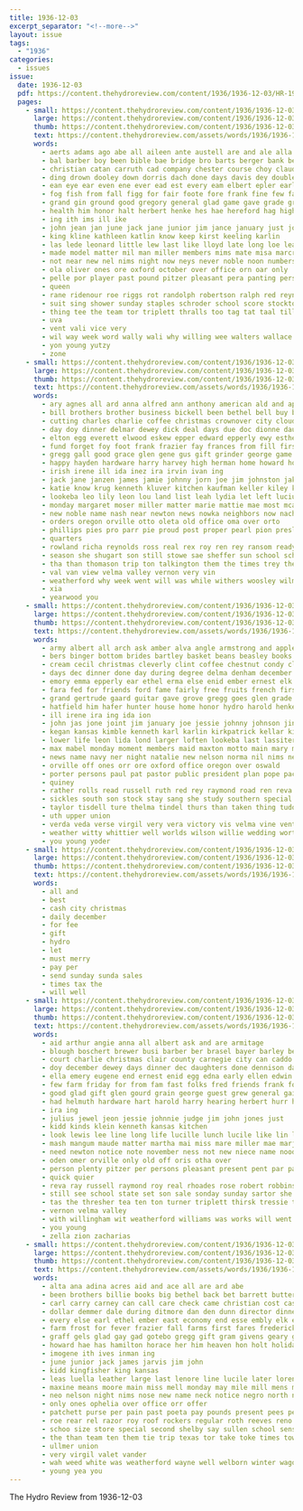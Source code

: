 ```yaml
---
title: 1936-12-03
excerpt_separator: "<!--more-->"
layout: issue
tags:
  - "1936"
categories:
  - issues
issue:
  date: 1936-12-03
  pdf: https://content.thehydroreview.com/content/1936/1936-12-03/HR-1936-12-03.pdf
  pages:
    - small: https://content.thehydroreview.com/content/1936/1936-12-03/small/HR-1936-12-03-01.jpg
      large: https://content.thehydroreview.com/content/1936/1936-12-03/large/HR-1936-12-03-01.jpg
      thumb: https://content.thehydroreview.com/content/1936/1936-12-03/thumbnails/HR-1936-12-03-01.jpg
      text: https://content.thehydroreview.com/assets/words/1936/1936-12-03/HR-1936-12-03-01.txt
      words:
        - aerts adams ago abe all aileen ante austell are and ale alla art alley adkins ata apache age ane arkansas alois arbes alge
        - bal barber boy been bible bae bridge bro barts berger bank best ballew blum bie bou bradley birth belle brewer boa beight bring bessie barrows blood bryson babi bross bee bandy bill bunch board boys bree buy back bassler begun buys both bess buyers boucher began bonus brummett but broad brewers bel boston bert binger beer big bart
        - christian catan carruth cad company chester course choy claude coffee church came charles couse cold custer clinton court cuming cao chater close chet caddo cause cali coupe can chris cease carris cecil con cheer carl cartwright coben conti cross cain car city come claes courage class count cay county collier cage
        - ding drown dooley down dorris dach done days davis dey double december daughters dec date deen dunithan dee dale dixie daughter during day dich
        - ean eye ear even ene ever ead est every eam elbert epler earl
        - fog fish from fall figg for fair foote fore frank fine few farm first fell fleeman folks free fer force fox faith friends ford foe full felton
        - grand gin ground good gregory general glad game gave grade grinder garvey generous gall greeson guy given geary goes getting glidewell greenfield
        - health him honor halt herbert henke hes hae hereford hag high holton hurt hyde hess henry home hydro had heard hay harding hume hot hill her herb horton hardin hoyt hearing has head house hope howard holiday held herndon hinton half how hard
        - ing ith ims ill ike
        - john jean jan june jack jane junior jim jance january just joe johnny
        - king kline kathleen katlin know keep kirst keeling karlin
        - las lede leonard little lew last like lloyd late long loe leach lat left large learned land lint les lose lars lulu lawton lodge lookeba levi line
        - made model matter mil man miller members mims mate misa marcrum monday mai more miles mond much mane mixer mote morning many mcfarlin march munch most money monroe might mile mer may miss mow mak
        - not near new nel nims night now neys never noble noon numbers nowka north neil
        - ola oliver ones ore oxford october over office orn oar only
        - pelle por player past pound pitzer pleasant pera panting person point place part pack pare pat people pet poor pinger pies pete present poe
        - queen
        - rane ridenour roe riggs rot randolph robertson ralph red reynolds raday roc rea rear rain ruth robinson rebecca richardson res raetz roll reno reason royce read russell roy roman rate ros ran ring
        - suit sing shower sunday staples schroder school score stockton stand shown seen second simpson such song som smaller she ser service sides seven store side season speaks south sale sell soap set sos scott seats standard speak saa spain saturday sum short sil sports scot soe sons said spring spies stock struck seas selling sen search see sed seed sid show sas say station smith story
        - thing tee the team tor triplett thralls too tag tat taal till ten take toe tek them times tune tae ties temple toy tha taylor tin tease than town tay tung ting tears trom trailer tur thet tau
        - uva
        - vent vali vice very
        - wil way week word wally wali why willing wee walters wallace west walls world williams wheel wires waldrup weatherford wilson work watch waller war wheat winners withers winter with wase wide white will walts wisel win weeks wich ware warm wagoner while wayne wig was wooden
        - yon young yutzy
        - zone
    - small: https://content.thehydroreview.com/content/1936/1936-12-03/small/HR-1936-12-03-02.jpg
      large: https://content.thehydroreview.com/content/1936/1936-12-03/large/HR-1936-12-03-02.jpg
      thumb: https://content.thehydroreview.com/content/1936/1936-12-03/thumbnails/HR-1936-12-03-02.jpg
      text: https://content.thehydroreview.com/assets/words/1936/1936-12-03/HR-1936-12-03-02.txt
      words:
        - ary agnes all ard anna alfred ann anthony american ald and appleman are art
        - bill brothers brother business bickell been bethel bell buy bernadine bonnie begin bright burton boy baby bare berg ballou brooks brown bring
        - cutting charles charlie coffee christmas crownover city cloud ceci christian coffey cox crosswhite child came can church curnutt carver creek cathryn camargo christ cantrell chilli cecil cruzan company chambers cordell call clinton carnegie county caddo charley
        - day doy dinner delmar dewey dick deal days due doc dionne daughters dorothy dayton ditmore dalke dickerson dieck dennis dixie dunnington december dec daughter
        - elton egg everett elwood eskew epper edward epperly ewy esther elmer exendine ever entz end ethel enid emma ernest
        - fund forget foy foot frank frazier fay frances from fill first full fred few friday fees frasier for floyd friends franci
        - gregg gall good grace glen gene gus gift grinder george game guy genevieve grain gilchrist gay guest green gave glass grega gray gundy gare geary
        - happy hayden hardware harry harvey high herman home howard honson hunter hudson hes hendrick hight hime harris her hinton hopewell hazel herndon head homa henry hil hardin how hydro him held hens hatfield hook had holderman helma hennessy hone has
        - irish irene ill ida inez ira irvin ivan ing
        - jack jane janzen james jamie johnny jorn joe jim johnston jake jin john
        - katie know krug kenneth kluver kitchen kaufman keller kiley kansas kirk krehbiel kind
        - lookeba leo lily leon lou land list leah lydia let left lucius last louise lucian lee
        - monday margaret moser miller matter marie mattie mae most mcalester mash martha members mary mand martin metz mckee mound made much march motley majors may muriel marvin menary many mood miss mas
        - new noble name nash near newton news nowka neighbors now nachtigall november nannie northrip noon noel night nelson nov
        - orders oregon orville otto oleta old office oma over orto
        - phillips pies pro parr pie proud post proper pearl pion presley paul press present pigg per price pond pride past
        - quarters
        - rowland richa reynolds ross real rex roy ren rey ransom ready ruby richardson
        - season she shugart son still stowe sae sheffer sun school schroder sale saturday see schmidt sedan sund seed sunday supper susie sons steffens santa sister soon second soy short stange shorts shelton start sand snow simpson show sick stang
        - tha than thomason trip ton talkington them the times trey theron texas thiessen thys tosh tolle thelma too tindall thomas
        - val van view velma valley vernon very vin
        - weatherford why week went will was while withers woosley wilma wilcox williams warren wonder weeks walker wilson wise winona want well west with write watch whitewater wagoner
        - xia
        - yearwood you
    - small: https://content.thehydroreview.com/content/1936/1936-12-03/small/HR-1936-12-03-03.jpg
      large: https://content.thehydroreview.com/content/1936/1936-12-03/large/HR-1936-12-03-03.jpg
      thumb: https://content.thehydroreview.com/content/1936/1936-12-03/thumbnails/HR-1936-12-03-03.jpg
      text: https://content.thehydroreview.com/assets/words/1936/1936-12-03/HR-1936-12-03-03.txt
      words:
        - army albert all arch ask amber alva angle armstrong and apple america american aaron aud alvis agnes anna agri aid are art
        - bers binger bottom brides bartley basket beans beasley books back barnett bradley big ballew been billy bridegroom brown brother burrel business bassler both bristow bonte brief but bring bride bryan bach board betty bobby beas best bill bert better bor black buckley bickell began box boys browne blum bridge ball bingo burgman bands brought
        - cream cecil christmas cleverly clint coffee chestnut condy clinton corn charles con cope cant christene chestnutt coleman congress cox cover cake charter class carpenter cress close coin company come care chester chief city cody claude chairs child college coast cost christian cordell card cole carl cross chet clever coles cain christine came cal cosner craig course carver church
        - days dec dinner done day during degree delma denham december doffing dallas dumas din dues daughter double ditmore david dewey does dionne date don desire digh dunn duet dessert denton
        - emory emma epperly ear ethel erma else enid ember ernest elk english elmer even every edu enter eve early enterprise elwood
        - fara fed for friends ford fame fairly free fruits french first fer fare fae farmer fun foote felton frances farm fail frost forest fort fand fast friday few fee forrest from finley fred fronk fore fillmore fruit folks fought farms fields flowers frank frederick
        - grand gertrude gaard guitar gave grove gregg goes glen grade games goats gas grode gordan glass glee good grooms graham grown guest grey green given
        - hatfield him hafer hunter house home honor hydro harold henke high howard hot henry husband hard hewett hus hold howling hour hogan holderman her homa has horn herbert head heger hamilton hart hazel hamons had heres hinton hearing husbands harry hope hume hopewell hodge herndon harlin
        - ill irene ira ing ida ion
        - john jas jone joint jim january joe jessie johnny johnson jin jean jimmy jake
        - kegan kansas kimble kenneth karl karlin kirkpatrick kellar kingfisher krehbiel kermit kirk
        - lower life leon lida lond larger loften lookeba last lassiter lewis loyal luck lilly lillie leer lovely lottie lora linville lois later leland lue leo land like lor list large let lucile lemon live lucille lydia lee lage lunch lat louis lawerence
        - max mabel monday moment members maid maxton motto main mary mac maurice miller might marriage mccain master much martha many most mortan money marjorie man matt mur melba marvin middle mens maxine marine missouri men mcpheeters miles milton means more mae mccully miss mony meguire moore mays morning mere made masoner may marshall
        - news name navy ner night natalie new nelson norma nil nims near numbers noon nation not now ness newton note nadine november nees nowka
        - orville off ones orr ore oxford office oregon over oswald
        - porter persons paul pat pastor public president plan pope pack plenty press piano pink present part pot pacific place people phillips parsonage payne poteau past phelps
        - quiney
        - rather rolls read russell ruth red rey raymond road ren reva rel regular robert ransom roland reed roy ronald row room rob ralph
        - sickles south son stock stay sang she study southern special strong set staple sauce soon school springs seat small subject song shells speak steele sutton sons slemp schreck service shoulder sale still sing spies smith solo simmons six stockton sterling simon student sunday show senior side season second schantz state states shower said staples stange sports sung setter sell sad short som salad see sister
        - taylor tisdell ture thelma tindel thurs than taken thing tudor take thur talk them tiny temple ten tommy thomas teach tall trip texas tong then toll ted town top troy the tippy tho table trio
        - uth upper union
        - verda veda verse virgil very vera victory vis velma vine ventress veld
        - weather witty whittier well worlds wilson willie wedding worth weddle weeks week wos want war wilhelm wiese walters western while white work wool with wish weathers waller weatherford wilda west wells was working waldron way whitley ward will wars webb williams wife warner waldroup wes wilbur
        - you young yoder
    - small: https://content.thehydroreview.com/content/1936/1936-12-03/small/HR-1936-12-03-04.jpg
      large: https://content.thehydroreview.com/content/1936/1936-12-03/large/HR-1936-12-03-04.jpg
      thumb: https://content.thehydroreview.com/content/1936/1936-12-03/thumbnails/HR-1936-12-03-04.jpg
      text: https://content.thehydroreview.com/assets/words/1936/1936-12-03/HR-1936-12-03-04.txt
      words:
        - all and
        - best
        - cash city christmas
        - daily december
        - for fee
        - gift
        - hydro
        - let
        - must merry
        - pay per
        - send sunday sunda sales
        - times tax the
        - will well
    - small: https://content.thehydroreview.com/content/1936/1936-12-03/small/HR-1936-12-03-05.jpg
      large: https://content.thehydroreview.com/content/1936/1936-12-03/large/HR-1936-12-03-05.jpg
      thumb: https://content.thehydroreview.com/content/1936/1936-12-03/thumbnails/HR-1936-12-03-05.jpg
      text: https://content.thehydroreview.com/assets/words/1936/1936-12-03/HR-1936-12-03-05.txt
      words:
        - aid arthur angie anna all albert ask and are armitage
        - blough boschert brewer busi barber ber brasel bayer barley bernice baby board barney business but brother buy ben berk begin beck baker bennett binger best big bos beryl both been
        - court charlie christmas clair county carnegie city can caddo come church colt cattle claude collins coy call clinton came clarence carver charles corn college
        - doy december dewey days dinner dec daughters done dennison day dan daughter duke dungan dale date
        - ella emery eugene end ernest enid egg edna early ellen edwin elmer edwards earl
        - few farm friday for from fam fast folks fred friends frank fost forget fan farrel flowers
        - good glad gift glen gourd grain george guest grew general gain grounds given
        - had helmuth hardware hart harold harry hearing herbert hurr hour hand home hinton hirn has homes hatfield hydro him howell head her henry
        - ira ing
        - julius jewel jeon jessie johnnie judge jim john jones just
        - kidd kinds klein kenneth kansas kitchen
        - look lewis lee line long life lucille lunch lucile like lin lucy louis lis last lyda lents leroy land luellen large less lawless
        - mash mangum maude matter martha mai miss mare miller mae marjorie marion means mount may maxton most monday many mill mills moore mon melvin more mary made
        - need newton notice note november ness not new niece name nood now north night nie nov
        - oden omer orville only old off oris otha over
        - person plenty pitzer per persons pleasant present pent par past price place prier people pennington part pretty penny penner
        - quick quier
        - reva ray russell raymond roy real rhoades rose robert robbins radio rates regular
        - still see school state set son sale sonday sunday sartor she stewart stock sing selling store sister silver smith sun switzer small save sharry supper sons sylvester scott sit strong saturday said seal
        - tas the thresher tea ten ton turner triplett thirsk tressie them try till tickel taff texas tin
        - vernon velma valley
        - with willingham wit weatherford williams was works will went wedding weldon webb walter warner wife wood welcome watch wescott week wert wish wes winner weight want wyatt well waters wildman weeks ware wells wright
        - you young
        - zella zion zacharias
    - small: https://content.thehydroreview.com/content/1936/1936-12-03/small/HR-1936-12-03-06.jpg
      large: https://content.thehydroreview.com/content/1936/1936-12-03/large/HR-1936-12-03-06.jpg
      thumb: https://content.thehydroreview.com/content/1936/1936-12-03/thumbnails/HR-1936-12-03-06.jpg
      text: https://content.thehydroreview.com/assets/words/1936/1936-12-03/HR-1936-12-03-06.txt
      words:
        - alta ana adina acres aid and ace all are ard abe
        - been brothers billie books big bethel back bet barrett butter blanchard but bute bran brother box best buy bickell browne business blades bradley bill
        - carl carry carney can call care check came christian cost cast church cat clinton car christmas candy carlyle city clover cuthbert cane clay charles conti cordell chance chairs cedar clock chien come credit chet christina candies close cherry cares colorado clark
        - dollar demmer dale during ditmore dan den dunn director dinner ditmar day daugherty daughter december daily daughters desire delay
        - every else earl ethel ember east economy end esse embly elk elizabeth everett espe
        - farm frost for fever frazier fall farms first fares frederick friday fulton from floyd friends forget front frank fisher fairly
        - graff gels glad gay gad gotebo gregg gift gram givens geary gale going gee gallon given garton gordon good george gave gate
        - howard hae has hamilton horace her him heaven hon holt holiday hugh had har husband hart haze home harold homan hatfield honey held hold hydro hicks hall house half
        - imogene ith ives inman ing
        - june junior jack james jarvis jim john
        - kidd kingfisher king kansas
        - leas luella leather large last lenore line lucile later lorene lodge lae lord lovely louie league lola landon let little long like
        - maxine means moore main miss mell monday may mile mill mens maid majors members mol miller montgomery more many murphy moats morning murray
        - neo nelson night nims nose new name neck notice negro north norman nie not now nab
        - only ones ophelia over office orr offer
        - patchett purse per pain past poeta pay pounds present pees pea price partner part pum piece page pound phelps phipps pastor pear pam pleasure piles people porter piedmont pop
        - roe rear rel razor roy roof rockers regular roth reeves reno rater robertson russell rowan round red rent rhoads role run room ree rex rate ruth
        - schoo size store special second shelby say sullen school sense smith station side song sister sat sermon sung see saturday spies soi shamrock show sunday south subject still safe sues slemp sane send sou service sue sad sell son sale straight sallie set san shirley stewart save
        - the than team ten them tie trip texas tor take toke times tow thing taylor title ture torn tan tas temple
        - ullmer union
        - very virgil valet vander
        - wah weed white was weatherford wayne well welborn winter wagon worth working will waller week went with worley williams wilson whit wee window want west word wert wil wedding wane wilma
        - young yea you
---
```


The Hydro Review from 1936-12-03

<!--more-->

